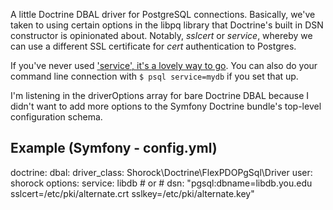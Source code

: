 A little Doctrine DBAL driver for PostgreSQL connections.  Basically, we've taken to using certain options in the libpq
library that Doctrine's built in DSN constructor is opinionated about. Notably, *sslcert* or *service*, whereby we can
use a different SSL certificate for *cert* authentication to Postgres.

If you've never used ['service', it's a lovely way to go](https://www.postgresql.org/docs/9.6/static/libpq-pgservice.html).
You can also do your command line connection with `$ psql service=mydb` if you set that up.

I'm listening in the driverOptions array for bare Doctrine DBAL because I didn't want to add more options to the 
Symfony Doctrine bundle's top-level configuration schema.


## Example (Symfony - config.yml)

doctrine:
    dbal:
      driver_class: Shorock\Doctrine\FlexPDOPgSql\Driver
      user: shorock
      options:
        service: libdb
	# or
	# dsn: "pgsql:dbname=libdb.you.edu sslcert=/etc/pki/alternate.crt sslkey=/etc/pki/alternate.key"

